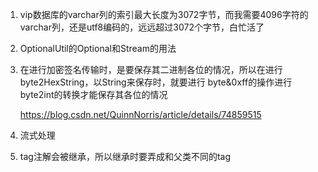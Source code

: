 1. vip数据库的varchar列的索引最大长度为3072字节，而我需要4096字符的varchar列，还是utf8编码的，远远超过3072个字节，白忙活了

2. OptionalUtil的Optional和Stream的用法

3. 在进行加密签名传输时，是要保存其二进制各位的情况，所以在进行byte2HexString，以String来保存时，就要进行 byte&0xff的操作进行byte2int的转换才能保存其各位的情况

   <https://blog.csdn.net/QuinnNorris/article/details/74859515>
   
4. 流式处理

5. tag注解会被继承，所以继承时要弄成和父类不同的tag

